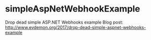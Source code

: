# simpleAspNetWebhookExample
Drop dead simple ASP.NET Webhooks example
Blog post: http://www.evdemon.org/2017/drop-dead-simple-aspnet-webhooks-example
